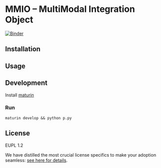 # MMIO – MultiModal Integration Object

[![Binder](https://mybinder.org/badge_logo.svg)](https://mybinder.org/v2/gh/THCLab/mmio-rs/HEAD)

## Installation

## Usage

## Development
Install [maturin](https://www.maturin.rs/installation)

### Run
`maturin develop && python p.py`

## License

EUPL 1.2 

We have distilled the most crucial license specifics to make your adoption seamless: [see here for details](https://github.com/THCLab/licensing).
